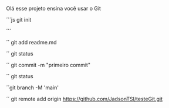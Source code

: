 Olá esse projeto ensina você usar o Git

´´´js
git init

´´´

´´ git add readme.md

´´ git status 

´´ git commit -m "primeiro commit"

´´ git status

´´git branch -M 'main'

´´ git remote add origin https://github.com/JadsonTSI/testeGit.git
